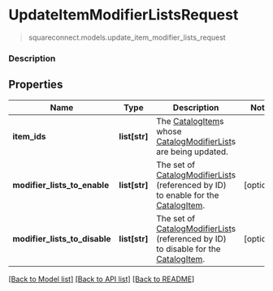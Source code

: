 # UpdateItemModifierListsRequest
> squareconnect.models.update_item_modifier_lists_request

### Description



## Properties
Name | Type | Description | Notes
------------ | ------------- | ------------- | -------------
**item_ids** | **list[str]** | The [CatalogItem](#type-catalogitem)s whose [CatalogModifierList](#type-catalogmodifierlist)s are being updated. |
**modifier_lists_to_enable** | **list[str]** | The set of [CatalogModifierList](#type-catalogmodifierlist)s (referenced by ID) to enable for the [CatalogItem](#type-catalogitem). | [optional]
**modifier_lists_to_disable** | **list[str]** | The set of [CatalogModifierList](#type-catalogmodifierlist)s (referenced by ID) to disable for the [CatalogItem](#type-catalogitem). | [optional]

[[Back to Model list]](../README.md#documentation-for-models) [[Back to API list]](../README.md#documentation-for-api-endpoints) [[Back to README]](../README.md)



